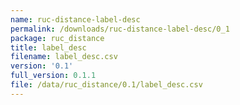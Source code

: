 ```yaml
---
name: ruc-distance-label-desc
permalink: /downloads/ruc-distance-label-desc/0_1
package: ruc_distance
title: label_desc
filename: label_desc.csv
version: '0.1'
full_version: 0.1.1
file: /data/ruc_distance/0.1/label_desc.csv
---
```

